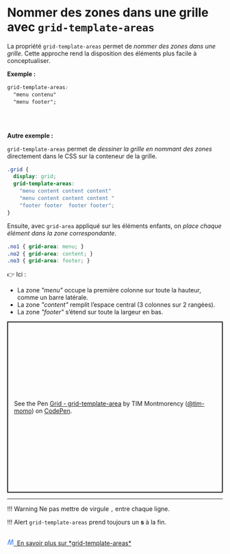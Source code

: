 # Nommer des zones dans une grille avec `grid-template-areas`

La propriété `grid-template-areas` permet de *nommer des zones dans une
grille*. Cette approche rend la disposition des éléments plus facile à
conceptualiser.

**Exemple :**

``` css
grid-template-areas:
  "menu contenu"
  "menu footer";
```

<br>
<br>

**Autre exemple :**

`grid-template-areas` permet de *dessiner la grille en nommant des zones* directement dans le CSS sur la conteneur de la grille.

```css
.grid {
  display: grid;
  grid-template-areas: 
    "menu content content content"
    "menu content content content "
    "footer footer  footer footer";
}
```

Ensuite, avec `grid-area` appliqué sur les éléments enfants, on *place chaque élément dans la zone correspondante*.

```css
.no1 { grid-area: menu; }
.no2 { grid-area: content; }
.no3 { grid-area: footer; }
```

👉 Ici :

- La zone *"menu"* occupe la première colonne sur toute la hauteur, comme un barre latérale.
- La zone *"content"* remplit l’espace central (3 colonnes sur 2 rangées).
- La zone *"footer"* s’étend sur toute la largeur en bas.



<p class="codepen" data-height="400" data-default-tab="result,css" data-slug-hash="ExGozdN" data-pen-title=" Grid - grid-template-area" data-user="tim-momo" style="height: 400px; box-sizing: border-box; display: flex; align-items: center; justify-content: center; border: 2px solid; margin: 1em 0; padding: 1em;">
  <span>See the Pen <a href="https://codepen.io/tim-momo/pen/ExGozdN">
   Grid - grid-template-area</a> by TIM Montmorency (<a href="https://codepen.io/tim-momo">@tim-momo</a>)
  on <a href="https://codepen.io">CodePen</a>.</span>
</p>
<script async src="https://public.codepenassets.com/embed/index.js"></script>


<hr> 

!!! Warning 
    Ne pas mettre de virgule `,` entre chaque ligne.

!!! Alert
    `grid-template-areas` prend toujours un **s** à la fin.


<br>
<a href="https://developer.mozilla.org/fr/docs/Web/CSS/grid-template-areas" class="md-button "><img src="../../assets/mdn.svg" style="width: 15px; height: auto;">&nbsp;&nbsp;En savoir plus sur *grid-template-areas*</a>
